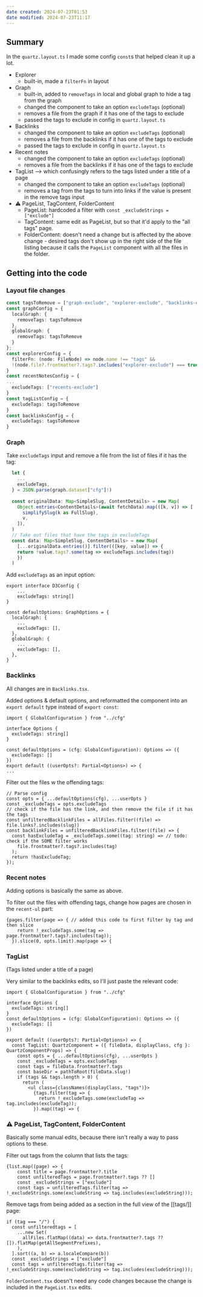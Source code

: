 ```yaml
---
date created: 2024-07-23T01:53
date modified: 2024-07-23T11:17
---
```

## Summary

In the `quartz.layout.ts` I made some config `const`s that helped clean it up a lot.

- Explorer
	- built-in, made a `filterFn` in layout
- Graph
	- built-in, added to `removeTags` in local and global graph to hide a tag from the graph
	- changed the component to take an option `excludeTags` (optional)
	- removes a file from the graph if it has one of the tags to exclude
	- passed the tags to exclude in config in `quartz.layout.ts`
- Backlinks
	- changed the component to take an option `excludeTags` (optional)
	- removes a file from the backlinks if it has one of the tags to exclude
	- passed the tags to exclude in config in `quartz.layout.ts`
- Recent notes
	- changed the component to take an option `excludeTags` (optional)
	- removes a file from the backlinks if it has one of the tags to exclude
- TagList --> which confusingly refers to the tags listed under a title of a page
	- changed the component to take an option `excludeTags` (optional)
	- removes a tag from the tags to turn into links if the value is present in the remove tags input
- ⚠ PageList, TagContent, FolderContent
	- PageList: hardcoded a filter with `const _excludeStrings = ["exclude"]`
	- TagContent: same edit as PageList, but so that it'd apply to the "all tags" page. 
	- FolderContent: doesn't need a change but is affected by the above change - desired tags don't show up in the right side of the file listing because it calls the `PageList` component with all the files in the folder. 

## Getting into the code

### Layout file changes

```ts title="quartz.layout.ts"
const tagsToRemove = ["graph-exclude", "explorer-exclude", "backlinks-exclude", "recents-exclude"]
const graphConfig = {
  localGraph: {
    removeTags: tagsToRemove
  },
  globalGraph: {
    removeTags: tagsToRemove
  }
};
const explorerConfig = {
  filterFn: (node: FileNode) => node.name !== "tags" &&
  !(node.file?.frontmatter?.tags?.includes("explorer-exclude") === true)
}
const recentNotesConfig = { 
...
  excludeTags: ["recents-exclude"]
}
const tagListConfig = {
  excludeTags: tagsToRemove
}
const backlinksConfig = {
  excludeTags: tagsToRemove
}
```

### Graph

Take `excludeTags` input and remove a file from the list of files if it has the tag:

```ts title="graph.inline.ts"
  let {
	...
    excludeTags,
  } = JSON.parse(graph.dataset["cfg"]!)
  
  const originalData: Map<SimpleSlug, ContentDetails> = new Map(
    Object.entries<ContentDetails>(await fetchData).map(([k, v]) => [
      simplifySlug(k as FullSlug),
      v,
    ]),
  )
  // Take out files that have the tags in excludeTags
  const data: Map<SimpleSlug, ContentDetails> = new Map(
    [...originalData.entries()].filter(([key, value]) => {
    return !value.tags?.some(tag => excludeTags.includes(tag))
    })
  )
```

Add `excludeTags` as an input option: 

```tsx title="Graph.tsx"
export interface D3Config {
	...
	excludeTags: string[]
}

const defaultOptions: GraphOptions = {
  localGraph: {
	...
    excludeTags: [],
  },
  globalGraph: {
	...
    excludeTags: [],
  },
}
```
### Backlinks

All changes are in `Backlinks.tsx`. 

Added options & default options, and reformatted the component into an `export default` type instead of `export const`:

```tsx
import { GlobalConfiguration } from "../cfg"

interface Options {
  excludeTags: string[]
}

const defaultOptions = (cfg: GlobalConfiguration): Options => ({
  excludeTags: []
})
export default ((userOpts?: Partial<Options>) => {
...
```

Filter out the files w the offending tags: 

```tsx
// Parse config
const opts = { ...defaultOptions(cfg), ...userOpts }
const _excludeTags = opts.excludeTags
// check if the file has the link, and then remove the file if it has the tags
const unfilteredBacklinkFiles = allFiles.filter((file) => file.links?.includes(slug))
const backlinkFiles = unfilteredBacklinkFiles.filter((file) => {
  const hasExcludeTag = _excludeTags.some((tag: string) => // todo: check if the SOME filter works
	file.frontmatter?.tags?.includes(tag)
  );
  return !hasExcludeTag;
});
```
### Recent notes

Adding options is basically the same as above.

To filter out the files with offending tags, change how pages are chosen in the `recent-ul` part: 

```tsx title="RecentNotes.tsx"
{pages.filter(page => { // added this code to first filter by tag and then slice
	return !_excludeTags.some(tag => page.frontmatter?.tags?.includes(tag));
  }).slice(0, opts.limit).map(page => {
```

### TagList 

(Tags listed under a title of a page)

Very similar to the backlinks edits, so I'll just paste the relevant code: 

```tsx title="TagList.tsx"
import { GlobalConfiguration } from "../cfg"

interface Options {
  excludeTags: string[]
}
const defaultOptions = (cfg: GlobalConfiguration): Options => ({
  excludeTags: []
})

export default ((userOpts?: Partial<Options>) => {
  const TagList: QuartzComponent = ({ fileData, displayClass, cfg }: QuartzComponentProps) => {
    const opts = { ...defaultOptions(cfg), ...userOpts }
    const _excludeTags = opts.excludeTags
    const tags = fileData.frontmatter?.tags
    const baseDir = pathToRoot(fileData.slug!)
    if (tags && tags.length > 0) {
      return (
        <ul class={classNames(displayClass, "tags")}>
          {tags.filter(tag => {
            return !_excludeTags.some(excludeTag => tag.includes(excludeTag));
          }).map((tag) => {

```

### ⚠ PageList, TagContent, FolderContent

Basically some manual edits, because there isn't really a way to pass options to these. 

Filter out tags from the column that lists the tags:

```tsx title="PageList.tsx"
{list.map((page) => {
	const title = page.frontmatter?.title
	const unfilteredTags = page.frontmatter?.tags ?? []
	const _excludeStrings = ["exclude"]
	const tags = unfilteredTags.filter(tag => !_excludeStrings.some(excludeString => tag.includes(excludeString)));
```

Remove tags from being added as a section in the full view of the [[tags/]] page:

```tsx title="TagContent.tsx"
if (tag === "/") {
  const unfilteredtags = [
	...new Set(
	  allFiles.flatMap((data) => data.frontmatter?.tags ?? []).flatMap(getAllSegmentPrefixes),
	),
  ].sort((a, b) => a.localeCompare(b))
  const _excludeStrings = ["exclude"]
  const tags = unfilteredtags.filter(tag => !_excludeStrings.some(excludeString => tag.includes(excludeString)));
```

`FolderContent.tsx` doesn't need any code changes because the change is included in the `PageList.tsx` edits. 